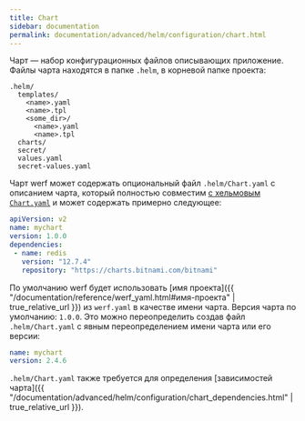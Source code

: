 ```yaml
---
title: Chart
sidebar: documentation
permalink: documentation/advanced/helm/configuration/chart.html
---
```


Чарт — набор конфигурационных файлов описывающих приложение. Файлы чарта находятся в папке `.helm`, в корневой папке проекта:

```
.helm/
  templates/
    <name>.yaml
    <name>.tpl
    <some_dir>/
      <name>.yaml
      <name>.tpl
  charts/
  secret/
  values.yaml
  secret-values.yaml
```

Чарт werf может содержать опциональный файл `.helm/Chart.yaml` с описанием чарта, который полностью совместим [с хельмовым `Chart.yaml`](https://helm.sh/docs/topics/charts/) и может содержать примерно следующее:

```yaml
apiVersion: v2
name: mychart
version: 1.0.0
dependencies:
 - name: redis
   version: "12.7.4"
   repository: "https://charts.bitnami.com/bitnami" 
```

По умолчанию werf будет использовать [имя проекта]({{ "/documentation/reference/werf_yaml.html#имя-проекта" | true_relative_url }}) из `werf.yaml` в качестве имени чарта. Версия чарта по умолчанию: `1.0.0`. Это можно переопределить создав файл `.helm/Chart.yaml` с явным переопределением имени чарта или его версии:

```yaml
name: mychart
version: 2.4.6
```

`.helm/Chart.yaml` также требуется для определения [зависимостей чарта]({{ "/documentation/advanced/helm/configuration/chart_dependencies.html" | true_relative_url }}).
